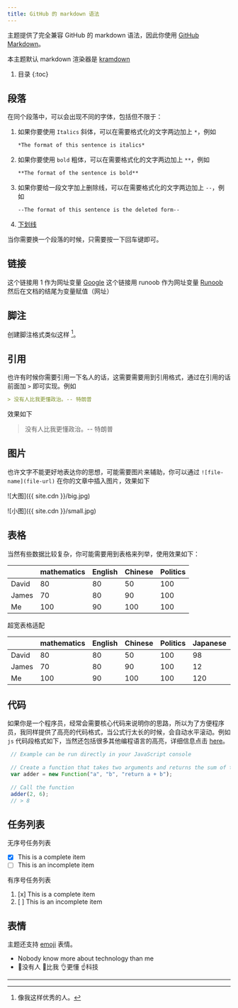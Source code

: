 ```yaml
---
title: GitHub 的 markdown 语法
---
```


主题提供了完全兼容 GitHub 的 markdown 语法，因此你使用 [GitHub Markdown](https://guides.github.com/features/mastering-markdown/)。

本主题默认 markdown 渲染器是 [kramdown](https://kramdown.gettalong.org/)

1. 目录
{:toc}

## 段落

在同个段落中，可以会出现不同的字体，包括但不限于：

1. 如果你要使用 `Italics` 斜体，可以在需要格式化的文字两边加上 `*`，例如

   ```markdown
   *The format of this sentence is italics*
   ```

2. 如果你要使用 `bold` 粗体，可以在需要格式化的文字两边加上 `**`，例如

   ```markdown
   **The format of the sentence is bold**
   ```

3. 如果你要给一段文字加上删除线，可以在需要格式化的文字两边加上 `--`，例如

   ```markdown
   --The format of this sentence is the deleted form--
   ```

4. <u>下划线</u>

当你需要换一个段落的时候，只需要按一下回车键即可。

## 链接

这个链接用 1 作为网址变量 [Google][1]
这个链接用 runoob 作为网址变量 [Runoob][runoob]
然后在文档的结尾为变量赋值（网址）

[1]: http://www.google.com/
[runoob]: http://www.runoob.com/

## 脚注

创建脚注格式类似这样 [^professordeng]。

[^professordeng]: 像我这样优秀的人。

## 引用

也许有时候你需要引用一下名人的话，这需要需要用到引用格式，通过在引用的话前面加 `>` 即可实现。例如

```markdown
> 没有人比我更懂政治。-- 特朗普
```

效果如下

> 没有人比我更懂政治。-- 特朗普

## 图片

也许文字不能更好地表达你的思想，可能需要图片来辅助，你可以通过 `![file-name](file-url)` 在你的文章中插入图片，效果如下

![大图]({{ site.cdn }}/big.jpg)

![小图]({{ site.cdn }}/small.jpg)

## 表格

当然有些数据比较复杂，你可能需要用到表格来列举，使用效果如下：

|       | mathematics | English | Chinese | Politics |
| ----- | ----------- | ------- | ------- | -------- |
| David | 80          | 80      | 50      | 100      |
| James | 70          | 80      | 90      | 100      |
| Me    | 100         | 90      | 100     | 100      |

超宽表格适配

|       | mathematics | English | Chinese | Politics | Japanese | python | basketball | javascript |
| ----- | ----------- | ------- | ------- | -------- | -------- | ------ | ---------- | ---------- |
| David | 80          | 80      | 50      | 100      | 98       | 100    | 99         | 1          |
| James | 70          | 80      | 90      | 100      | 12       | 90     | 88         | 2          |
| Me    | 100         | 90      | 100     | 100      | 120      | 50     | 77         | 3          |

## 代码

如果你是一个程序员，经常会需要核心代码来说明你的思路，所以为了方便程序员，我同样提供了高亮的代码格式，当公式行太长的时候，会自动水平滚动。例如 `js` 代码段格式如下，当然还包括很多其他编程语言的高亮，详细信息点击 [here](https://github.com/rouge-ruby/rouge/wiki/List-of-supported-languages-and-lexers)。

```js
 // Example can be run directly in your JavaScript console
 
 // Create a function that takes two arguments and returns the sum of those arguments
 var adder = new Function("a", "b", "return a + b");
 
 // Call the function
 adder(2, 6);
 // > 8
```

## 任务列表

无序号任务列表

- [x] This is a complete item
- [ ] This is an incomplete item

有序号任务列表

1. [x] This is a complete item
2. [ ] This is an incomplete item

## 表情

主题还支持 [emoji](https://emojipedia.org/) 表情。

- Nobody know more about technology than me
- 🙌没有人 👐比我 👌更懂 ☝科技

---